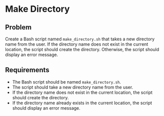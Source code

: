 # Make Directory

## Problem

Create a Bash script named `make_directory.sh` that takes a new directory name from the user. If the directory name does not exist in the current location, the script should create the directory. Otherwise, the script should display an error message.

## Requirements

- The Bash script should be named `make_directory.sh`.
- The script should take a new directory name from the user.
- If the directory name does not exist in the current location, the script should create the directory.
- If the directory name already exists in the current location, the script should display an error message.
